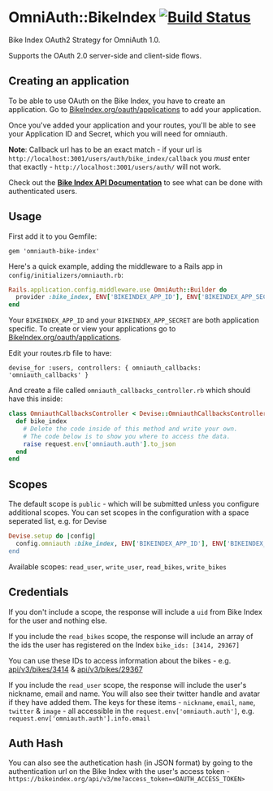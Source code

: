 # OmniAuth::BikeIndex [![Build Status](https://travis-ci.org/bikeindex/omniauth-bike-index.svg?branch=master)](https://travis-ci.org/bikeindex/omniauth-bike-index)

Bike Index OAuth2 Strategy for OmniAuth 1.0.

Supports the OAuth 2.0 server-side and client-side flows.

## Creating an application

To be able to use OAuth on the Bike Index, you have to create an application. Go to [BikeIndex.org/oauth/applications](https://bikeindex.org/oauth/applications) to add your application.

Once you've added your application and your routes, you'll be able to see your Application ID and Secret, which you will need for omniauth.

**Note**: Callback url has to be an exact match - if your url is `http://localhost:3001/users/auth/bike_index/callback` you _must_ enter that exactly - `http://localhost:3001/users/auth/` will not work.

Check out the **[Bike Index API Documentation](https://bikeindex.org/documentation)** to see what can be done with authenticated users.

## Usage

First add it to you Gemfile:

`gem 'omniauth-bike-index'`

Here's a quick example, adding the middleware to a Rails app in
`config/initializers/omniauth.rb`:

```ruby
Rails.application.config.middleware.use OmniAuth::Builder do
  provider :bike_index, ENV['BIKEINDEX_APP_ID'], ENV['BIKEINDEX_APP_SECRET']
end
```

Your `BIKEINDEX_APP_ID` and your `BIKEINDEX_APP_SECRET` are both application specific. To create or view your applications go to [BikeIndex.org/oauth/applications](https://bikeindex.org/oauth/applications).

Edit your routes.rb file to have:

`devise_for :users, controllers: { omniauth_callbacks: 'omniauth_callbacks' }`

And create a file called `omniauth_callbacks_controller.rb` which should have this inside:

```ruby
class OmniauthCallbacksController < Devise::OmniauthCallbacksController
  def bike_index
    # Delete the code inside of this method and write your own.
    # The code below is to show you where to access the data.
    raise request.env['omniauth.auth'].to_json
  end
end
```

## Scopes

The default scope is `public` - which will be submitted unless you configure additional scopes. You can set scopes in the configuration with a space seperated list, e.g. for Devise

```ruby
Devise.setup do |config|
  config.omniauth :bike_index, ENV['BIKEINDEX_APP_ID'], ENV['BIKEINDEX_APP_SECRET'], scope: 'read_bikes write_user read_user`
end
```

Available scopes: `read_user`, `write_user`, `read_bikes`, `write_bikes`

## Credentials

If you don't include a scope, the response will include a `uid` from Bike Index for the user and nothing else.

If you include the `read_bikes` scope, the response will include an array of the ids the user has registered on the Index `bike_ids: [3414, 29367]`

You can use these IDs to access information about the bikes - e.g. [api/v3/bikes/3414](https://bikeindex.org/api/v3/bikes/3414) & [api/v3/bikes/29367](https://bikeindex.org/api/v3/bikes/29367)

If you include the `read_user` scope, the response will include the user's nickname, email and name. You will also see their twitter handle and avatar if they have added them. The keys for these items -
`nickname`, `email`, `name`, `twitter` & `image` - all accessible in the `request.env['omniauth.auth']`, e.g. `request.env['omniauth.auth'].info.email`

## Auth Hash

You can also see the authetication hash (in JSON format) by going to the authentication url on the Bike Index with the user's access token - `https://bikeindex.org/api/v3/me?access_token=<OAUTH_ACCESS_TOKEN>`
